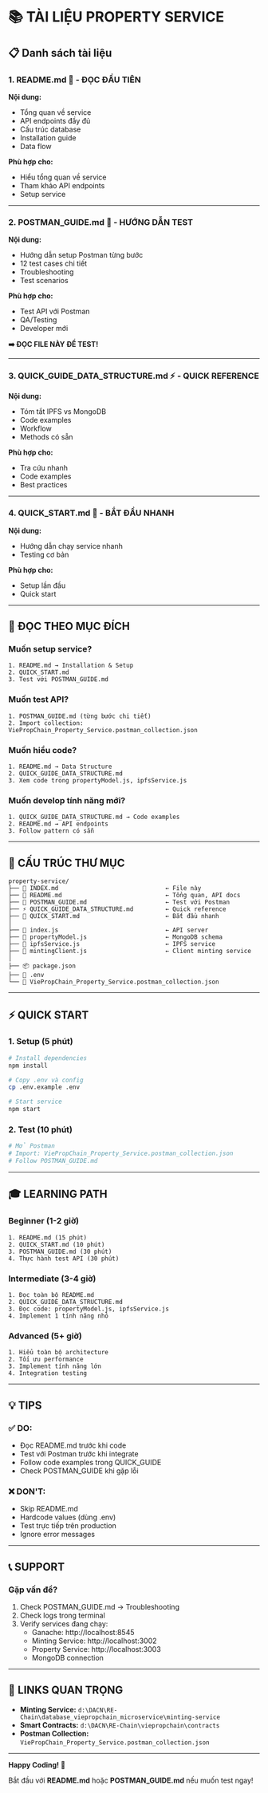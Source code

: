 # 📚 TÀI LIỆU PROPERTY SERVICE

## 📋 Danh sách tài liệu

### 1. **README.md** 📘 - ĐỌC ĐẦU TIÊN

**Nội dung:**

- Tổng quan về service
- API endpoints đầy đủ
- Cấu trúc database
- Installation guide
- Data flow

**Phù hợp cho:**

- Hiểu tổng quan về service
- Tham khảo API endpoints
- Setup service

---

### 2. **POSTMAN_GUIDE.md** 🧪 - HƯỚNG DẪN TEST

**Nội dung:**

- Hướng dẫn setup Postman từng bước
- 12 test cases chi tiết
- Troubleshooting
- Test scenarios

**Phù hợp cho:**

- Test API với Postman
- QA/Testing
- Developer mới

**➡️ ĐỌC FILE NÀY ĐỂ TEST!**

---

### 3. **QUICK_GUIDE_DATA_STRUCTURE.md** ⚡ - QUICK REFERENCE

**Nội dung:**

- Tóm tắt IPFS vs MongoDB
- Code examples
- Workflow
- Methods có sẵn

**Phù hợp cho:**

- Tra cứu nhanh
- Code examples
- Best practices

---

### 4. **QUICK_START.md** 🚀 - BẮT ĐẦU NHANH

**Nội dung:**

- Hướng dẫn chạy service nhanh
- Testing cơ bản

**Phù hợp cho:**

- Setup lần đầu
- Quick start

---

## 🎯 ĐỌC THEO MỤC ĐÍCH

### Muốn setup service?

```
1. README.md → Installation & Setup
2. QUICK_START.md
3. Test với POSTMAN_GUIDE.md
```

### Muốn test API?

```
1. POSTMAN_GUIDE.md (từng bước chi tiết)
2. Import collection: ViePropChain_Property_Service.postman_collection.json
```

### Muốn hiểu code?

```
1. README.md → Data Structure
2. QUICK_GUIDE_DATA_STRUCTURE.md
3. Xem code trong propertyModel.js, ipfsService.js
```

### Muốn develop tính năng mới?

```
1. QUICK_GUIDE_DATA_STRUCTURE.md → Code examples
2. README.md → API endpoints
3. Follow pattern có sẵn
```

---

## 📂 CẤU TRÚC THƯ MỤC

```
property-service/
├── 📄 INDEX.md                              ← File này
├── 📘 README.md                             ← Tổng quan, API docs
├── 🧪 POSTMAN_GUIDE.md                      ← Test với Postman
├── ⚡ QUICK_GUIDE_DATA_STRUCTURE.md         ← Quick reference
├── 🚀 QUICK_START.md                        ← Bắt đầu nhanh
│
├── 📄 index.js                              ← API server
├── 📄 propertyModel.js                      ← MongoDB schema
├── 📄 ipfsService.js                        ← IPFS service
├── 📄 mintingClient.js                      ← Client minting service
│
├── 📦 package.json
├── 🔐 .env
└── 🎯 ViePropChain_Property_Service.postman_collection.json
```

---

## ⚡ QUICK START

### 1. Setup (5 phút)

```bash
# Install dependencies
npm install

# Copy .env và config
cp .env.example .env

# Start service
npm start
```

### 2. Test (10 phút)

```bash
# Mở Postman
# Import: ViePropChain_Property_Service.postman_collection.json
# Follow POSTMAN_GUIDE.md
```

---

## 🎓 LEARNING PATH

### Beginner (1-2 giờ)

```
1. README.md (15 phút)
2. QUICK_START.md (10 phút)
3. POSTMAN_GUIDE.md (30 phút)
4. Thực hành test API (30 phút)
```

### Intermediate (3-4 giờ)

```
1. Đọc toàn bộ README.md
2. QUICK_GUIDE_DATA_STRUCTURE.md
3. Đọc code: propertyModel.js, ipfsService.js
4. Implement 1 tính năng nhỏ
```

### Advanced (5+ giờ)

```
1. Hiểu toàn bộ architecture
2. Tối ưu performance
3. Implement tính năng lớn
4. Integration testing
```

---

## 💡 TIPS

### ✅ DO:

- Đọc README.md trước khi code
- Test với Postman trước khi integrate
- Follow code examples trong QUICK_GUIDE
- Check POSTMAN_GUIDE khi gặp lỗi

### ❌ DON'T:

- Skip README.md
- Hardcode values (dùng .env)
- Test trực tiếp trên production
- Ignore error messages

---

## 📞 SUPPORT

### Gặp vấn đề?

1. Check POSTMAN_GUIDE.md → Troubleshooting
2. Check logs trong terminal
3. Verify services đang chạy:
   - Ganache: http://localhost:8545
   - Minting Service: http://localhost:3002
   - Property Service: http://localhost:3003
   - MongoDB connection

---

## 🔗 LINKS QUAN TRỌNG

- **Minting Service:** `d:\DACN\RE-Chain\database_viepropchain_microservice\minting-service`
- **Smart Contracts:** `d:\DACN\RE-Chain\viepropchain\contracts`
- **Postman Collection:** `ViePropChain_Property_Service.postman_collection.json`

---

**Happy Coding! 🚀**

Bắt đầu với **README.md** hoặc **POSTMAN_GUIDE.md** nếu muốn test ngay!
